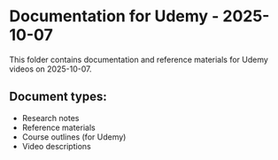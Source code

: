 # Documentation for Udemy - 2025-10-07

This folder contains documentation and reference materials for Udemy videos on 2025-10-07.

## Document types:
- Research notes
- Reference materials
- Course outlines (for Udemy)
- Video descriptions
